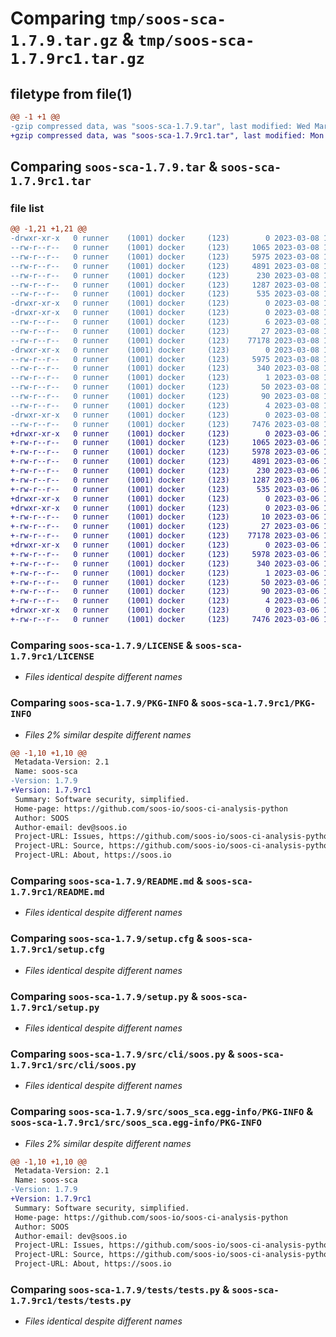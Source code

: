 # Comparing `tmp/soos-sca-1.7.9.tar.gz` & `tmp/soos-sca-1.7.9rc1.tar.gz`

## filetype from file(1)

```diff
@@ -1 +1 @@
-gzip compressed data, was "soos-sca-1.7.9.tar", last modified: Wed Mar  8 14:39:23 2023, max compression
+gzip compressed data, was "soos-sca-1.7.9rc1.tar", last modified: Mon Mar  6 17:15:54 2023, max compression
```

## Comparing `soos-sca-1.7.9.tar` & `soos-sca-1.7.9rc1.tar`

### file list

```diff
@@ -1,21 +1,21 @@
-drwxr-xr-x   0 runner    (1001) docker     (123)        0 2023-03-08 14:39:23.233555 soos-sca-1.7.9/
--rw-r--r--   0 runner    (1001) docker     (123)     1065 2023-03-08 14:39:04.000000 soos-sca-1.7.9/LICENSE
--rw-r--r--   0 runner    (1001) docker     (123)     5975 2023-03-08 14:39:23.233555 soos-sca-1.7.9/PKG-INFO
--rw-r--r--   0 runner    (1001) docker     (123)     4891 2023-03-08 14:39:04.000000 soos-sca-1.7.9/README.md
--rw-r--r--   0 runner    (1001) docker     (123)      230 2023-03-08 14:39:04.000000 soos-sca-1.7.9/pyproject.toml
--rw-r--r--   0 runner    (1001) docker     (123)     1287 2023-03-08 14:39:23.233555 soos-sca-1.7.9/setup.cfg
--rw-r--r--   0 runner    (1001) docker     (123)      535 2023-03-08 14:39:04.000000 soos-sca-1.7.9/setup.py
-drwxr-xr-x   0 runner    (1001) docker     (123)        0 2023-03-08 14:39:23.229555 soos-sca-1.7.9/src/
-drwxr-xr-x   0 runner    (1001) docker     (123)        0 2023-03-08 14:39:23.233555 soos-sca-1.7.9/src/cli/
--rw-r--r--   0 runner    (1001) docker     (123)        6 2023-03-08 14:39:04.000000 soos-sca-1.7.9/src/cli/VERSION.txt
--rw-r--r--   0 runner    (1001) docker     (123)       27 2023-03-08 14:39:04.000000 soos-sca-1.7.9/src/cli/__init__.py
--rw-r--r--   0 runner    (1001) docker     (123)    77178 2023-03-08 14:39:04.000000 soos-sca-1.7.9/src/cli/soos.py
-drwxr-xr-x   0 runner    (1001) docker     (123)        0 2023-03-08 14:39:23.233555 soos-sca-1.7.9/src/soos_sca.egg-info/
--rw-r--r--   0 runner    (1001) docker     (123)     5975 2023-03-08 14:39:23.000000 soos-sca-1.7.9/src/soos_sca.egg-info/PKG-INFO
--rw-r--r--   0 runner    (1001) docker     (123)      340 2023-03-08 14:39:23.000000 soos-sca-1.7.9/src/soos_sca.egg-info/SOURCES.txt
--rw-r--r--   0 runner    (1001) docker     (123)        1 2023-03-08 14:39:23.000000 soos-sca-1.7.9/src/soos_sca.egg-info/dependency_links.txt
--rw-r--r--   0 runner    (1001) docker     (123)       50 2023-03-08 14:39:23.000000 soos-sca-1.7.9/src/soos_sca.egg-info/entry_points.txt
--rw-r--r--   0 runner    (1001) docker     (123)       90 2023-03-08 14:39:23.000000 soos-sca-1.7.9/src/soos_sca.egg-info/requires.txt
--rw-r--r--   0 runner    (1001) docker     (123)        4 2023-03-08 14:39:23.000000 soos-sca-1.7.9/src/soos_sca.egg-info/top_level.txt
-drwxr-xr-x   0 runner    (1001) docker     (123)        0 2023-03-08 14:39:23.233555 soos-sca-1.7.9/tests/
--rw-r--r--   0 runner    (1001) docker     (123)     7476 2023-03-08 14:39:04.000000 soos-sca-1.7.9/tests/tests.py
+drwxr-xr-x   0 runner    (1001) docker     (123)        0 2023-03-06 17:15:54.760060 soos-sca-1.7.9rc1/
+-rw-r--r--   0 runner    (1001) docker     (123)     1065 2023-03-06 17:15:37.000000 soos-sca-1.7.9rc1/LICENSE
+-rw-r--r--   0 runner    (1001) docker     (123)     5978 2023-03-06 17:15:54.764060 soos-sca-1.7.9rc1/PKG-INFO
+-rw-r--r--   0 runner    (1001) docker     (123)     4891 2023-03-06 17:15:37.000000 soos-sca-1.7.9rc1/README.md
+-rw-r--r--   0 runner    (1001) docker     (123)      230 2023-03-06 17:15:37.000000 soos-sca-1.7.9rc1/pyproject.toml
+-rw-r--r--   0 runner    (1001) docker     (123)     1287 2023-03-06 17:15:54.764060 soos-sca-1.7.9rc1/setup.cfg
+-rw-r--r--   0 runner    (1001) docker     (123)      535 2023-03-06 17:15:37.000000 soos-sca-1.7.9rc1/setup.py
+drwxr-xr-x   0 runner    (1001) docker     (123)        0 2023-03-06 17:15:54.760060 soos-sca-1.7.9rc1/src/
+drwxr-xr-x   0 runner    (1001) docker     (123)        0 2023-03-06 17:15:54.760060 soos-sca-1.7.9rc1/src/cli/
+-rw-r--r--   0 runner    (1001) docker     (123)       10 2023-03-06 17:15:37.000000 soos-sca-1.7.9rc1/src/cli/VERSION.txt
+-rw-r--r--   0 runner    (1001) docker     (123)       27 2023-03-06 17:15:37.000000 soos-sca-1.7.9rc1/src/cli/__init__.py
+-rw-r--r--   0 runner    (1001) docker     (123)    77178 2023-03-06 17:15:37.000000 soos-sca-1.7.9rc1/src/cli/soos.py
+drwxr-xr-x   0 runner    (1001) docker     (123)        0 2023-03-06 17:15:54.760060 soos-sca-1.7.9rc1/src/soos_sca.egg-info/
+-rw-r--r--   0 runner    (1001) docker     (123)     5978 2023-03-06 17:15:54.000000 soos-sca-1.7.9rc1/src/soos_sca.egg-info/PKG-INFO
+-rw-r--r--   0 runner    (1001) docker     (123)      340 2023-03-06 17:15:54.000000 soos-sca-1.7.9rc1/src/soos_sca.egg-info/SOURCES.txt
+-rw-r--r--   0 runner    (1001) docker     (123)        1 2023-03-06 17:15:54.000000 soos-sca-1.7.9rc1/src/soos_sca.egg-info/dependency_links.txt
+-rw-r--r--   0 runner    (1001) docker     (123)       50 2023-03-06 17:15:54.000000 soos-sca-1.7.9rc1/src/soos_sca.egg-info/entry_points.txt
+-rw-r--r--   0 runner    (1001) docker     (123)       90 2023-03-06 17:15:54.000000 soos-sca-1.7.9rc1/src/soos_sca.egg-info/requires.txt
+-rw-r--r--   0 runner    (1001) docker     (123)        4 2023-03-06 17:15:54.000000 soos-sca-1.7.9rc1/src/soos_sca.egg-info/top_level.txt
+drwxr-xr-x   0 runner    (1001) docker     (123)        0 2023-03-06 17:15:54.760060 soos-sca-1.7.9rc1/tests/
+-rw-r--r--   0 runner    (1001) docker     (123)     7476 2023-03-06 17:15:37.000000 soos-sca-1.7.9rc1/tests/tests.py
```

### Comparing `soos-sca-1.7.9/LICENSE` & `soos-sca-1.7.9rc1/LICENSE`

 * *Files identical despite different names*

### Comparing `soos-sca-1.7.9/PKG-INFO` & `soos-sca-1.7.9rc1/PKG-INFO`

 * *Files 2% similar despite different names*

```diff
@@ -1,10 +1,10 @@
 Metadata-Version: 2.1
 Name: soos-sca
-Version: 1.7.9
+Version: 1.7.9rc1
 Summary: Software security, simplified.
 Home-page: https://github.com/soos-io/soos-ci-analysis-python
 Author: SOOS
 Author-email: dev@soos.io
 Project-URL: Issues, https://github.com/soos-io/soos-ci-analysis-python/issues
 Project-URL: Source, https://github.com/soos-io/soos-ci-analysis-python
 Project-URL: About, https://soos.io
```

### Comparing `soos-sca-1.7.9/README.md` & `soos-sca-1.7.9rc1/README.md`

 * *Files identical despite different names*

### Comparing `soos-sca-1.7.9/setup.cfg` & `soos-sca-1.7.9rc1/setup.cfg`

 * *Files identical despite different names*

### Comparing `soos-sca-1.7.9/setup.py` & `soos-sca-1.7.9rc1/setup.py`

 * *Files identical despite different names*

### Comparing `soos-sca-1.7.9/src/cli/soos.py` & `soos-sca-1.7.9rc1/src/cli/soos.py`

 * *Files identical despite different names*

### Comparing `soos-sca-1.7.9/src/soos_sca.egg-info/PKG-INFO` & `soos-sca-1.7.9rc1/src/soos_sca.egg-info/PKG-INFO`

 * *Files 2% similar despite different names*

```diff
@@ -1,10 +1,10 @@
 Metadata-Version: 2.1
 Name: soos-sca
-Version: 1.7.9
+Version: 1.7.9rc1
 Summary: Software security, simplified.
 Home-page: https://github.com/soos-io/soos-ci-analysis-python
 Author: SOOS
 Author-email: dev@soos.io
 Project-URL: Issues, https://github.com/soos-io/soos-ci-analysis-python/issues
 Project-URL: Source, https://github.com/soos-io/soos-ci-analysis-python
 Project-URL: About, https://soos.io
```

### Comparing `soos-sca-1.7.9/tests/tests.py` & `soos-sca-1.7.9rc1/tests/tests.py`

 * *Files identical despite different names*

